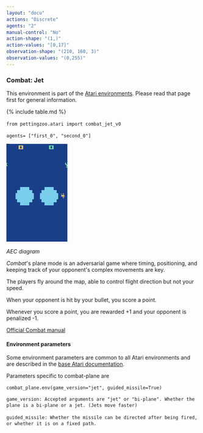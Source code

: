 ```yaml
---
layout: "docu"
actions: "Discrete"
agents: "2"
manual-control: "No"
action-shape: "(1,)"
action-values: "[0,17]"
observation-shape: "(210, 160, 3)"
observation-values: "(0,255)"
---
```


### Combat: Jet

This environment is part of the [Atari environments](../atari). Please read that page first for general information.

{% include table.md %}


`from pettingzoo.atari import combat_jet_v0`

`agents= ["first_0", "second_0"]`

![combat_jet gif](atari_combat_plane.gif)

*AEC diagram*


*Combat*'s plane mode is an adversarial game where timing,
positioning, and keeping track of your opponent's complex
movements are key.

The players fly around the map, able to control flight direction
but not your speed.

When your opponent is hit by your bullet,
you score a point.

Whenever you score a point, you are rewarded +1 and your opponent is penalized -1.

[Official Combat manual](https://atariage.com/manual_html_page.php?SoftwareID=935)


#### Environment parameters

Some environment parameters are common to all Atari environments and are described in the [base Atari documentation](../atari).

Parameters specific to combat-plane are

```
combat_plane.env(game_version="jet", guided_missile=True)
```

```
game_version: Accepted arguments are "jet" or "bi-plane". Whether the plane is a bi-plane or a jet. (Jets move faster)

guided_missile: Whether the missile can be directed after being fired, or whether it is on a fixed path.
```
